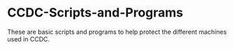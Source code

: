 # CCDC-Scripts-and-Programs
These are basic scripts and programs to help protect the different machines used in CCDC. 

